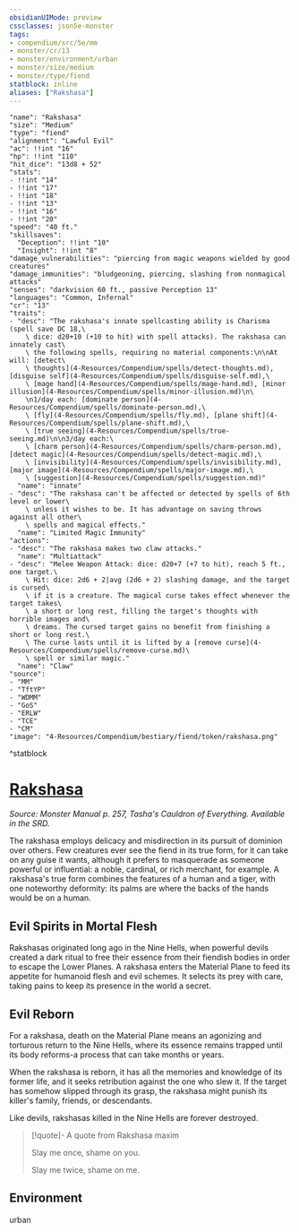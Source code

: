 ```yaml
---
obsidianUIMode: preview
cssclasses: json5e-monster
tags:
- compendium/src/5e/mm
- monster/cr/13
- monster/environment/urban
- monster/size/medium
- monster/type/fiend
statblock: inline
aliases: ["Rakshasa"]
---
```

```statblock
"name": "Rakshasa"
"size": "Medium"
"type": "fiend"
"alignment": "Lawful Evil"
"ac": !!int "16"
"hp": !!int "110"
"hit_dice": "13d8 + 52"
"stats":
- !!int "14"
- !!int "17"
- !!int "18"
- !!int "13"
- !!int "16"
- !!int "20"
"speed": "40 ft."
"skillsaves":
  "Deception": !!int "10"
  "Insight": !!int "8"
"damage_vulnerabilities": "piercing from magic weapons wielded by good creatures"
"damage_immunities": "bludgeoning, piercing, slashing from nonmagical attacks"
"senses": "darkvision 60 ft., passive Perception 13"
"languages": "Common, Infernal"
"cr": "13"
"traits":
- "desc": "The rakshasa's innate spellcasting ability is Charisma (spell save DC 18,\
    \ dice: d20+10 (+10 to hit) with spell attacks). The rakshasa can innately cast\
    \ the following spells, requiring no material components:\n\nAt will: [detect\
    \ thoughts](4-Resources/Compendium/spells/detect-thoughts.md), [disguise self](4-Resources/Compendium/spells/disguise-self.md),\
    \ [mage hand](4-Resources/Compendium/spells/mage-hand.md), [minor illusion](4-Resources/Compendium/spells/minor-illusion.md)\n\
    \n1/day each: [dominate person](4-Resources/Compendium/spells/dominate-person.md),\
    \ [fly](4-Resources/Compendium/spells/fly.md), [plane shift](4-Resources/Compendium/spells/plane-shift.md),\
    \ [true seeing](4-Resources/Compendium/spells/true-seeing.md)\n\n3/day each:\
    \ [charm person](4-Resources/Compendium/spells/charm-person.md), [detect magic](4-Resources/Compendium/spells/detect-magic.md),\
    \ [invisibility](4-Resources/Compendium/spells/invisibility.md), [major image](4-Resources/Compendium/spells/major-image.md),\
    \ [suggestion](4-Resources/Compendium/spells/suggestion.md)"
  "name": "innate"
- "desc": "The rakshasa can't be affected or detected by spells of 6th level or lower\
    \ unless it wishes to be. It has advantage on saving throws against all other\
    \ spells and magical effects."
  "name": "Limited Magic Immunity"
"actions":
- "desc": "The rakshasa makes two claw attacks."
  "name": "Multiattack"
- "desc": "Melee Weapon Attack: dice: d20+7 (+7 to hit), reach 5 ft., one target.\
    \ Hit: dice: 2d6 + 2|avg (2d6 + 2) slashing damage, and the target is cursed\
    \ if it is a creature. The magical curse takes effect whenever the target takes\
    \ a short or long rest, filling the target's thoughts with horrible images and\
    \ dreams. The cursed target gains no benefit from finishing a short or long rest.\
    \ The curse lasts until it is lifted by a [remove curse](4-Resources/Compendium/spells/remove-curse.md)\
    \ spell or similar magic."
  "name": "Claw"
"source":
- "MM"
- "TftYP"
- "WDMM"
- "GoS"
- "ERLW"
- "TCE"
- "CM"
"image": "4-Resources/Compendium/bestiary/fiend/token/rakshasa.png"
```
^statblock
# [Rakshasa](4-Resources/Compendium/bestiary/fiend/rakshasa.md)
*Source: Monster Manual p. 257, Tasha's Cauldron of Everything. Available in the SRD.*  

The rakshasa employs delicacy and misdirection in its pursuit of dominion over others. Few creatures ever see the fiend in its true form, for it can take on any guise it wants, although it prefers to masquerade as someone powerful or influential: a noble, cardinal, or rich merchant, for example. A rakshasa's true form combines the features of a human and a tiger, with one noteworthy deformity: its palms are where the backs of the hands would be on a human.

## Evil Spirits in Mortal Flesh

Rakshasas originated long ago in the Nine Hells, when powerful devils created a dark ritual to free their essence from their fiendish bodies in order to escape the Lower Planes. A rakshasa enters the Material Plane to feed its appetite for humanoid flesh and evil schemes. It selects its prey with care, taking pains to keep its presence in the world a secret.

## Evil Reborn

For a rakshasa, death on the Material Plane means an agonizing and torturous return to the Nine Hells, where its essence remains trapped until its body reforms-a process that can take months or years.

When the rakshasa is reborn, it has all the memories and knowledge of its former life, and it seeks retribution against the one who slew it. If the target has somehow slipped through its grasp, the rakshasa might punish its killer's family, friends, or descendants.

Like devils, rakshasas killed in the Nine Hells are forever destroyed.

> [!quote]- A quote from Rakshasa maxim  
> 
> Slay me once, shame on you.
> 
> Slay me twice, shame on me.




## Environment

urban